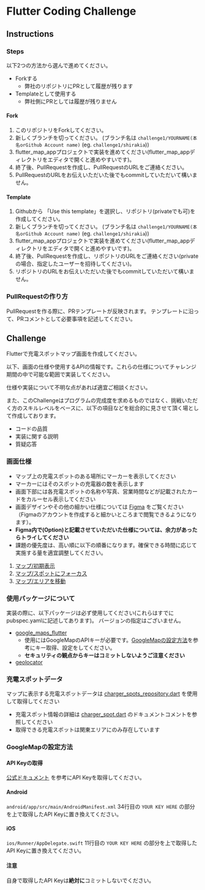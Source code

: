 # Flutter Coding Challenge

## Instructions

### Steps
以下2つの方法から選んで進めてください。
* Forkする
  * 弊社のリポジトリにPRとして履歴が残ります
* Templateとして使用する
  * 弊社側にPRとしては履歴が残りません

#### Fork
1. このリポジトリをForkしてください。
2. 新しくブランチを切ってください。
(ブランチ名は `challenge1/YOURNAME(本名orGithub Account name)` (eg. `challenge1/shirakia`))
3. flutter_map_appプロジェクトで実装を進めてください(flutter_map_appディレクトリをエディタで開くと進めやすいです)。
4. 終了後、PullRequestを作成し、PullRequestのURLをご連絡ください。
5. PullRequestのURLをお伝えいただいた後でもcommitしていただいて構いません。

#### Template
1. Githubから 「Use this template」を選択し、リポジトリ(privateでも可)を作成してください。
2. 新しくブランチを切ってください。
(ブランチ名は `challenge1/YOURNAME(本名orGithub Account name)` (eg. `challenge1/shirakia`))
3. flutter_map_appプロジェクトで実装を進めてください(flutter_map_appディレクトリをエディタで開くと進めやすいです)。
4. 終了後、PullRequestを作成し、リポジトリのURLをご連絡ください(privateの場合、指定したユーザーを招待してください)。
5. リポジトリのURLをお伝えいただいた後でもcommitしていただいて構いません。

### PullRequestの作り方
PullRequestを作る際に、PRテンプレートが反映されます。
テンプレートに沿って、PRコメントとして必要事項を記述してください。

## Challenge
Flutterで充電スポットマップ画面を作成してください。

以下、画面の仕様や使用するAPIの情報です。これらの仕様についてチャレンジ期間の中で可能な範囲で実装してください。

仕様や実装について不明な点があれば適宜ご相談ください。

また、このChallengeはプログラムの完成度を求めるものではなく、挑戦いただく方のスキルレベルをベースに、以下の項目などを総合的に見させて頂く場として作成しております。
- コードの品質
- 実装に関する説明
- 質疑応答

### 画面仕様
- マップ上の充電スポットのある場所にマーカーを表示してください
- マーカーにはそのスポットの充電器の数を表示します
- 画面下部には各充電スポットの名称や写真、営業時間などが記載されたカードをカルーセル表示してください
- 画面デザインやその他の細かい仕様については [Figma](https://www.figma.com/file/q4i9uo1n4poIbO7iGPbqQH/?node-id=1414-77) をご覧ください（Figmaのアカウントを作成すると細かいところまで閲覧できるようになります）。
- **Figma内で(Option)と記載させていただいた仕様については、余力があったらトライしてください**
- 課題の優先度は、高い順に以下の順番になります。確保できる時間に応じて実施する量を適宜調整してください。
1. [マップ/初期表示](https://www.figma.com/file/q4i9uo1n4poIbO7iGPbqQH/ENECHANGE-%E3%82%A8%E3%83%B3%E3%82%B8%E3%83%8B%E3%82%A2%E3%83%81%E3%83%A3%E3%83%AC%E3%83%B3%E3%82%B8?type=design&node-id=1414-78&mode=design&t=HALw18VIzoL2un47-4)
1. [マップ/スポットにフォーカス](https://www.figma.com/file/q4i9uo1n4poIbO7iGPbqQH/ENECHANGE-%E3%82%A8%E3%83%B3%E3%82%B8%E3%83%8B%E3%82%A2%E3%83%81%E3%83%A3%E3%83%AC%E3%83%B3%E3%82%B8?type=design&node-id=1417-511&mode=design&t=HALw18VIzoL2un47-4)
1. [マップ/エリアを移動](https://www.figma.com/file/q4i9uo1n4poIbO7iGPbqQH/ENECHANGE-%E3%82%A8%E3%83%B3%E3%82%B8%E3%83%8B%E3%82%A2%E3%83%81%E3%83%A3%E3%83%AC%E3%83%B3%E3%82%B8?type=design&node-id=1414-319&mode=design&t=HALw18VIzoL2un47-4)

### 使用パッケージについて
実装の際に、以下パッケージは必ず使用してください(これらはすでにpubspec.yamlに記述してあります)。
バージョンの指定はございません。
- [google_maps_flutter](https://pub.dev/packages/google_maps_flutter)
  - 使用にはGoogleMapのAPIキーが必要です。[GoogleMapの設定方法](#GoogleMapの設定方法)を参考にキー取得、設定をしてください。
  - **セキュリティの観点からキーはコミットしないようご注意ください**
- [geolocator](https://pub.dev/packages/geolocator)

### 充電スポットデータ
マップに表示する充電スポットデータは [charger_spots_repository.dart](lib/charger_spots_repository.dart) を使用して取得してください

- 充電スポット情報の詳細は [charger_spot.dart](lib/charger_spot.dart) のドキュメントコメントを参照してください
- 取得できる充電スポットは関東エリアにのみ存在しています
  

### GoogleMapの設定方法

#### API Keyの取得
[公式ドキュメント](https://pub.dev/packages/google_maps_flutter) を参考にAPI Keyを取得してください。

#### Android
`android/app/src/main/AndroidManifest.xml` 34行目の
`YOUR KEY HERE` の部分を上で取得したAPI Keyに置き換えてください。

#### iOS
`ios/Runner/AppDelegate.swift` 11行目の
`YOUR KEY HERE` の部分を上で取得したAPI Keyに置き換えてください。

#### 注意
自身で取得したAPI Keyは<b>絶対に</b>コミットしないでください。
